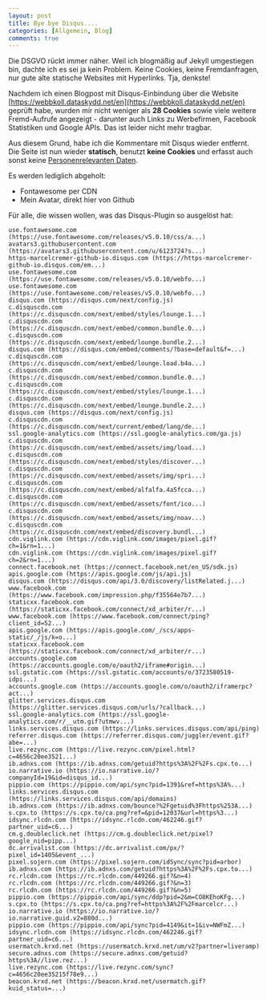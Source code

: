 ```yaml
---
layout: post
title: Bye bye Disqus....
categories: [Allgemein, Blog]
comments: true
---
```


Die DSGVO rückt immer näher. Weil ich blogmäßig auf Jekyll umgestiegen bin, dachte ich es sei ja kein Problem. Keine Cookies, keine Fremdanfragen, nur gute alte statische Websites mit Hyperlinks. Tja, denkste!<!--more-->

Nachdem ich einen Blogpost mit Disqus-Einbindung über die Website [https://webbkoll.dataskydd.net/en](https://webbkoll.dataskydd.net/en) geprüft habe, wurden mir nicht weniger als **28 Cookies** sowie viele weitere Fremd-Aufrufe angezeigt - darunter auch Links zu Werbefirmen, Facebook Statistiken und Google APIs. Das ist leider nicht mehr tragbar.

Aus diesem Grund, habe ich die Kommentare mit Disqus wieder entfernt. Die Seite ist nun wieder **statisch**, benutzt **keine Cookies** und erfasst auch sonst keine [Personenrelevanten Daten](https://webbkoll.dataskydd.net/en/results?url=http%3A%2F%2Fmarcelcremer.github.io%2FAsync_server%2F).

Es werden lediglich abgeholt:
- Fontawesome per CDN
- Mein Avatar, direkt hier von Github

Für alle, die wissen wollen, was das Disqus-Plugin so ausgelöst hat:

``` text
use.fontawesome.com (https://use.fontawesome.com/releases/v5.0.10/css/a...)
avatars3.githubusercontent.com (https://avatars3.githubusercontent.com/u/6123724?s...)
https-marcelcremer-github-io.disqus.com (https://https-marcelcremer-github-io.disqus.com/em...)
use.fontawesome.com (https://use.fontawesome.com/releases/v5.0.10/webfo...)
use.fontawesome.com (https://use.fontawesome.com/releases/v5.0.10/webfo...)
disqus.com (https://disqus.com/next/config.js)
c.disquscdn.com (https://c.disquscdn.com/next/embed/styles/lounge.1...)
c.disquscdn.com (https://c.disquscdn.com/next/embed/common.bundle.0...)
c.disquscdn.com (https://c.disquscdn.com/next/embed/lounge.bundle.2...)
disqus.com (https://disqus.com/embed/comments/?base=default&f=...)
c.disquscdn.com (https://c.disquscdn.com/next/embed/lounge.load.b4a...)
c.disquscdn.com (https://c.disquscdn.com/next/embed/common.bundle.0...)
c.disquscdn.com (https://c.disquscdn.com/next/embed/styles/lounge.1...)
c.disquscdn.com (https://c.disquscdn.com/next/embed/lounge.bundle.2...)
disqus.com (https://disqus.com/next/config.js)
c.disquscdn.com (https://c.disquscdn.com/next/current/embed/lang/de...)
ssl.google-analytics.com (https://ssl.google-analytics.com/ga.js)
c.disquscdn.com (https://c.disquscdn.com/next/embed/assets/img/load...)
c.disquscdn.com (https://c.disquscdn.com/next/embed/styles/discover...)
c.disquscdn.com (https://c.disquscdn.com/next/embed/assets/img/spri...)
c.disquscdn.com (https://c.disquscdn.com/next/embed/alfalfa.4a5fcca...)
c.disquscdn.com (https://c.disquscdn.com/next/embed/assets/font/ico...)
c.disquscdn.com (https://c.disquscdn.com/next/embed/assets/img/noav...)
c.disquscdn.com (https://c.disquscdn.com/next/embed/discovery.bundl...)
cdn.viglink.com (https://cdn.viglink.com/images/pixel.gif?ch=1&rn=1...)
cdn.viglink.com (https://cdn.viglink.com/images/pixel.gif?ch=2&rn=1...)
connect.facebook.net (https://connect.facebook.net/en_US/sdk.js)
apis.google.com (https://apis.google.com/js/api.js)
disqus.com (https://disqus.com/api/3.0/discovery/listRelated.j...)
www.facebook.com (https://www.facebook.com/impression.php/f35564e7b7...)
staticxx.facebook.com (https://staticxx.facebook.com/connect/xd_arbiter/r...)
www.facebook.com (https://www.facebook.com/connect/ping?client_id=52...)
apis.google.com (https://apis.google.com/_/scs/apps-static/_/js/k=o...)
staticxx.facebook.com (https://staticxx.facebook.com/connect/xd_arbiter/r...)
accounts.google.com (https://accounts.google.com/o/oauth2/iframe#origin...)
ssl.gstatic.com (https://ssl.gstatic.com/accounts/o/3723580519-idpi...)
accounts.google.com (https://accounts.google.com/o/oauth2/iframerpc?act...)
glitter.services.disqus.com (https://glitter.services.disqus.com/urls/?callback...)
ssl.google-analytics.com (https://ssl.google-analytics.com/r/__utm.gif?utmwv...)
links.services.disqus.com (https://links.services.disqus.com/api/ping)
referrer.disqus.com (https://referrer.disqus.com/juggler/event.gif?abe=...)
live.rezync.com (https://live.rezync.com/pixel.html?c=4656c20ee3521...)
ib.adnxs.com (https://ib.adnxs.com/getuid?https%3A%2F%2Fs.cpx.to...)
io.narrative.io (https://io.narrative.io/?companyId=19&id=disqus_id...)
pippio.com (https://pippio.com/api/sync?pid=1391&ref=https%3A%...)
links.services.disqus.com (https://links.services.disqus.com/api/domains)
ib.adnxs.com (https://ib.adnxs.com/bounce?%2Fgetuid%3Fhttps%253A...)
s.cpx.to (https://s.cpx.to/ca.png?ref=&pid=12037&url=https%3...)
idsync.rlcdn.com (https://idsync.rlcdn.com/462246.gif?partner_uid=c6...)
cm.g.doubleclick.net (https://cm.g.doubleclick.net/pixel?google_nid=pipp...)
dc.arrivalist.com (https://dc.arrivalist.com/px/?pixel_id=1405&event_...)
pixel.sojern.com (https://pixel.sojern.com/idSync/sync?pid=arbor)
ib.adnxs.com (https://ib.adnxs.com/getuid?https%3A%2F%2Fs.cpx.to...)
rc.rlcdn.com (https://rc.rlcdn.com/449266.gif?&n=4)
rc.rlcdn.com (https://rc.rlcdn.com/449266.gif?&n=3)
rc.rlcdn.com (https://rc.rlcdn.com/449266.gif?&n=5)
pippio.com (https://pippio.com/api/sync/ddp?pid=2&m=CO8KEhoKFg...)
s.cpx.to (https://s.cpx.to/ca.png?ref=https%3A%2F%2Fmarcelcr...)
io.narrative.io (https://io.narrative.io/?io.narrative.guid.v2=880d...)
pippio.com (https://pippio.com/api/sync?pid=4149&it=1&iv=NWFmZ...)
idsync.rlcdn.com (https://idsync.rlcdn.com/462246.gif?partner_uid=c6...)
usermatch.krxd.net (https://usermatch.krxd.net/um/v2?partner=liveramp)
secure.adnxs.com (https://secure.adnxs.com/getuid?https%3A//live.rez...)
live.rezync.com (https://live.rezync.com/sync?c=4656c20ee35215f78e9...)
beacon.krxd.net (https://beacon.krxd.net/usermatch.gif?kuid_status=...)
```